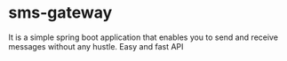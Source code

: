 # sms-gateway
It is a simple spring boot application that enables you to send and receive messages without any hustle. Easy and fast API
